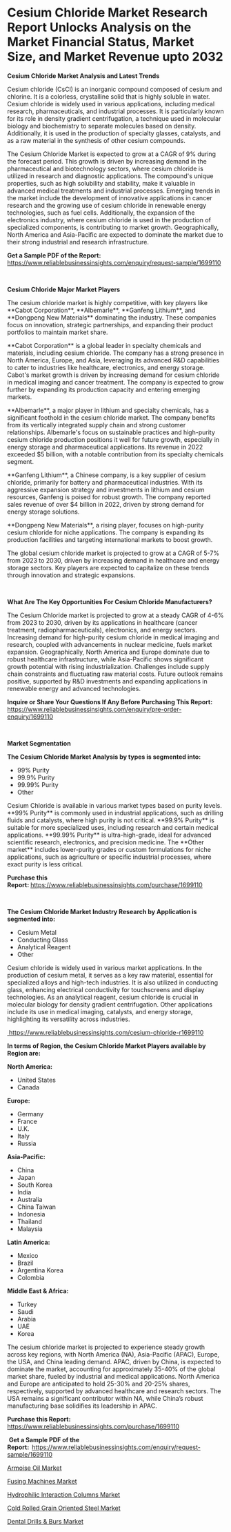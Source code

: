 <p><h1>Cesium Chloride Market Research Report Unlocks Analysis on the Market Financial Status, Market Size, and Market Revenue upto 2032</h1></p><p><strong>Cesium Chloride Market Analysis and Latest Trends</strong></p>
<p><p>Cesium chloride (CsCl) is an inorganic compound composed of cesium and chlorine. It is a colorless, crystalline solid that is highly soluble in water. Cesium chloride is widely used in various applications, including medical research, pharmaceuticals, and industrial processes. It is particularly known for its role in density gradient centrifugation, a technique used in molecular biology and biochemistry to separate molecules based on density. Additionally, it is used in the production of specialty glasses, catalysts, and as a raw material in the synthesis of other cesium compounds.</p><p>The Cesium Chloride Market is expected to grow at a CAGR of 9% during the forecast period. This growth is driven by increasing demand in the pharmaceutical and biotechnology sectors, where cesium chloride is utilized in research and diagnostic applications. The compound's unique properties, such as high solubility and stability, make it valuable in advanced medical treatments and industrial processes. Emerging trends in the market include the development of innovative applications in cancer research and the growing use of cesium chloride in renewable energy technologies, such as fuel cells. Additionally, the expansion of the electronics industry, where cesium chloride is used in the production of specialized components, is contributing to market growth. Geographically, North America and Asia-Pacific are expected to dominate the market due to their strong industrial and research infrastructure.</p></p>
<p><strong>Get a Sample PDF of the Report:&nbsp;</strong> <a href="https://www.reliablebusinessinsights.com/enquiry/request-sample/1699110?utm_campaign=2263&utm_medium=2&utm_source=Github&utm_content=ia&utm_term=26012025&utm_id=cesium-chloride">https://www.reliablebusinessinsights.com/enquiry/request-sample/1699110</a></p>
<p>&nbsp;</p>
<p><strong>Cesium Chloride Major Market Players</strong></p>
<p><p>The cesium chloride market is highly competitive, with key players like **Cabot Corporation**, **Albemarle**, **Ganfeng Lithium**, and **Dongpeng New Materials** dominating the industry. These companies focus on innovation, strategic partnerships, and expanding their product portfolios to maintain market share.</p><p>**Cabot Corporation** is a global leader in specialty chemicals and materials, including cesium chloride. The company has a strong presence in North America, Europe, and Asia, leveraging its advanced R&D capabilities to cater to industries like healthcare, electronics, and energy storage. Cabot's market growth is driven by increasing demand for cesium chloride in medical imaging and cancer treatment. The company is expected to grow further by expanding its production capacity and entering emerging markets.</p><p>**Albemarle**, a major player in lithium and specialty chemicals, has a significant foothold in the cesium chloride market. The company benefits from its vertically integrated supply chain and strong customer relationships. Albemarle's focus on sustainable practices and high-purity cesium chloride production positions it well for future growth, especially in energy storage and pharmaceutical applications. Its revenue in 2022 exceeded $5 billion, with a notable contribution from its specialty chemicals segment.</p><p>**Ganfeng Lithium**, a Chinese company, is a key supplier of cesium chloride, primarily for battery and pharmaceutical industries. With its aggressive expansion strategy and investments in lithium and cesium resources, Ganfeng is poised for robust growth. The company reported sales revenue of over $4 billion in 2022, driven by strong demand for energy storage solutions.</p><p>**Dongpeng New Materials**, a rising player, focuses on high-purity cesium chloride for niche applications. The company is expanding its production facilities and targeting international markets to boost growth.</p><p>The global cesium chloride market is projected to grow at a CAGR of 5-7% from 2023 to 2030, driven by increasing demand in healthcare and energy storage sectors. Key players are expected to capitalize on these trends through innovation and strategic expansions.</p></p>
<p>&nbsp;</p>
<p><strong>What Are The Key Opportunities For Cesium Chloride Manufacturers?</strong></p>
<p><p>The Cesium Chloride market is projected to grow at a steady CAGR of 4-6% from 2023 to 2030, driven by its applications in healthcare (cancer treatment, radiopharmaceuticals), electronics, and energy sectors. Increasing demand for high-purity cesium chloride in medical imaging and research, coupled with advancements in nuclear medicine, fuels market expansion. Geographically, North America and Europe dominate due to robust healthcare infrastructure, while Asia-Pacific shows significant growth potential with rising industrialization. Challenges include supply chain constraints and fluctuating raw material costs. Future outlook remains positive, supported by R&D investments and expanding applications in renewable energy and advanced technologies.</p></p>
<p><strong>Inquire or Share Your Questions If Any Before Purchasing This Report:</strong> <a href="https://www.reliablebusinessinsights.com/enquiry/pre-order-enquiry/1699110?utm_campaign=2263&utm_medium=2&utm_source=Github&utm_content=ia&utm_term=26012025&utm_id=cesium-chloride">https://www.reliablebusinessinsights.com/enquiry/pre-order-enquiry/1699110</a></p>
<p>&nbsp;</p>
<p><strong>Market Segmentation</strong></p>
<p><strong>The Cesium Chloride Market Analysis by types is segmented into:</strong></p>
<p><ul><li>99% Purity</li><li>99.9% Purity</li><li>99.99% Purity</li><li>Other</li></ul></p>
<p><p>Cesium Chloride is available in various market types based on purity levels. **99% Purity** is commonly used in industrial applications, such as drilling fluids and catalysts, where high purity is not critical. **99.9% Purity** is suitable for more specialized uses, including research and certain medical applications. **99.99% Purity** is ultra-high-grade, ideal for advanced scientific research, electronics, and precision medicine. The **Other market** includes lower-purity grades or custom formulations for niche applications, such as agriculture or specific industrial processes, where exact purity is less critical.</p></p>
<p><strong>Purchase this Report:&nbsp;</strong><a href="https://www.reliablebusinessinsights.com/purchase/1699110?utm_campaign=2263&utm_medium=2&utm_source=Github&utm_content=ia&utm_term=26012025&utm_id=cesium-chloride">https://www.reliablebusinessinsights.com/purchase/1699110</a></p>
<p>&nbsp;</p>
<p><strong>The Cesium Chloride Market Industry Research by Application is segmented into:</strong></p>
<p><ul><li>Cesium Metal</li><li>Conducting Glass</li><li>Analytical Reagent</li><li>Other</li></ul></p>
<p><p>Cesium chloride is widely used in various market applications. In the production of cesium metal, it serves as a key raw material, essential for specialized alloys and high-tech industries. It is also utilized in conducting glass, enhancing electrical conductivity for touchscreens and display technologies. As an analytical reagent, cesium chloride is crucial in molecular biology for density gradient centrifugation. Other applications include its use in medical imaging, catalysts, and energy storage, highlighting its versatility across industries.</p></p>
<p><a href="https://www.reliablebusinessinsights.com/cesium-chloride-r1699110?utm_campaign=2263&utm_medium=2&utm_source=Github&utm_content=ia&utm_term=26012025&utm_id=cesium-chloride">&nbsp;https://www.reliablebusinessinsights.com/cesium-chloride-r1699110</a></p>
<p><strong>In terms of Region, the Cesium Chloride Market Players available by Region are:</strong></p>
<p>
    <p> <strong> North America: </strong>
        <ul>
            <li>United States</li>
            <li>Canada</li>
        </ul>
        </p> 
    <p> <strong> Europe: </strong>
        <ul>
            <li>Germany</li>
            <li>France</li>
            <li>U.K.</li>
            <li>Italy</li>
            <li>Russia</li>
        </ul>
        </p> 
    <p> <strong> Asia-Pacific: </strong>
        <ul>
            <li>China</li>
            <li>Japan</li>
            <li>South Korea</li>
            <li>India</li>
            <li>Australia</li>
            <li>China Taiwan</li>
            <li>Indonesia</li>
            <li>Thailand</li>
            <li>Malaysia</li>
        </ul>
        </p> 
    <p> <strong> Latin America: </strong>
        <ul>
            <li>Mexico</li>
            <li>Brazil</li>
            <li>Argentina Korea</li>
            <li>Colombia</li>
        </ul>
        </p> 
    <p> <strong> Middle East & Africa: </strong>
        <ul>
            <li>Turkey</li>
            <li>Saudi</li>
            <li>Arabia</li>
            <li>UAE</li>
            <li>Korea</li>
        </ul>
    </p>
    </p>
<p><p>The cesium chloride market is projected to experience steady growth across key regions, with North America (NA), Asia-Pacific (APAC), Europe, the USA, and China leading demand. APAC, driven by China, is expected to dominate the market, accounting for approximately 35-40% of the global market share, fueled by industrial and medical applications. North America and Europe are anticipated to hold 25-30% and 20-25% shares, respectively, supported by advanced healthcare and research sectors. The USA remains a significant contributor within NA, while China’s robust manufacturing base solidifies its leadership in APAC.</p></p>
<p><strong>Purchase this Report: </strong><a href="https://www.reliablebusinessinsights.com/purchase/1699110?utm_campaign=2263&utm_medium=2&utm_source=Github&utm_content=ia&utm_term=26012025&utm_id=cesium-chloride">https://www.reliablebusinessinsights.com/purchase/1699110</a></p>
<p>&nbsp;<strong>Get a Sample PDF of the Report:&nbsp;&nbsp;</strong><a href="https://www.reliablebusinessinsights.com/enquiry/request-sample/1699110?utm_campaign=2263&utm_medium=2&utm_source=Github&utm_content=ia&utm_term=26012025&utm_id=cesium-chloride">https://www.reliablebusinessinsights.com/enquiry/request-sample/1699110</a></p>
<p><strong></strong></p>
<p><p><a href="https://github.com/paganellijanene17/Market-Research-Report-List-1/blob/main/armoise-oil-market.md?utm_campaign=2263&utm_medium=2&utm_source=Github&utm_content=ia&utm_term=26012025&utm_id=cesium-chloride">Armoise Oil Market</a></p><p><a href="https://www.linkedin.com/pulse/market-expansion-insights-fusing-machines-projected-grow-qr2qc?utm_campaign=2263&utm_medium=2&utm_source=Github&utm_content=ia&utm_term=26012025&utm_id=cesium-chloride">Fusing Machines Market</a></p><p><a href="https://www.linkedin.com/pulse/hydrophilic-interaction-columns-market-growth-outlook-zj7wc?utm_campaign=2263&utm_medium=2&utm_source=Github&utm_content=ia&utm_term=26012025&utm_id=cesium-chloride">Hydrophilic Interaction Columns Market</a></p><p><a href="https://github.com/waverlyam689/Market-Research-Report-List-1/blob/main/cold-rolled-grain-oriented-steel-market.md?utm_campaign=2263&utm_medium=2&utm_source=Github&utm_content=ia&utm_term=26012025&utm_id=cesium-chloride">Cold Rolled Grain Oriented Steel Market</a></p><p><a href="https://www.linkedin.com/pulse/dental-drills-burs-market-forecast-highlights-2025-2032-analytics-a2yke?utm_campaign=2263&utm_medium=2&utm_source=Github&utm_content=ia&utm_term=26012025&utm_id=cesium-chloride">Dental Drills & Burs Market</a></p></p>